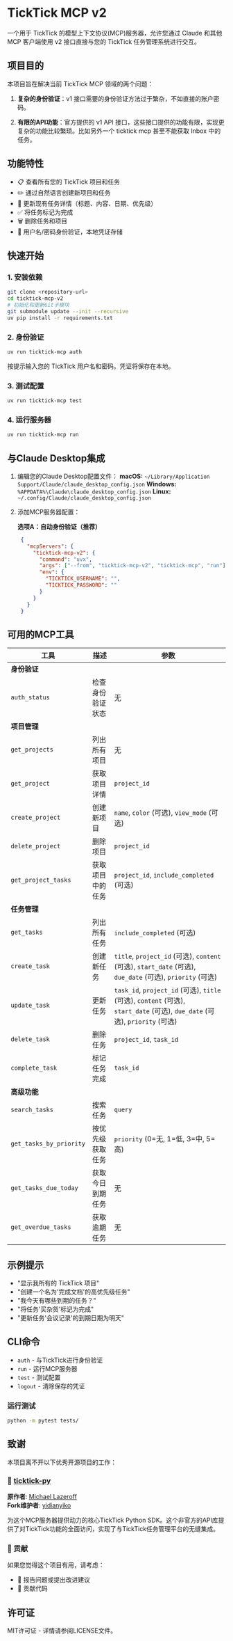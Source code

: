 # TickTick MCP v2

一个用于 TickTick 的模型上下文协议(MCP)服务器，允许您通过 Claude 和其他 MCP 客户端使用 v2 接口直接与您的 TickTick 任务管理系统进行交互。

## 项目目的

本项目旨在解决当前 TickTick MCP 领域的两个问题：

1. **复杂的身份验证**：v1 接口需要的身份验证方法过于繁杂，不如直接的账户密码。

2. **有限的API功能**：官方提供的 v1 API 接口，这些接口提供的功能有限，实现更复杂的功能比较繁琐。比如另外一个 ticktick mcp 甚至不能获取 Inbox 中的任务。

## 功能特性

- 📋 查看所有您的 TickTick 项目和任务
- ✏️ 通过自然语言创建新项目和任务
- 🔄 更新现有任务详情（标题、内容、日期、优先级）
- ✅ 将任务标记为完成
- 🗑️ 删除任务和项目
- 🔐 用户名/密码身份验证，本地凭证存储

## 快速开始

### 1. 安装依赖
```bash
git clone <repository-url>
cd ticktick-mcp-v2
# 初始化和更新Git子模块
git submodule update --init --recursive
uv pip install -r requirements.txt
```

### 2. 身份验证
```bash
uv run ticktick-mcp auth
```
按提示输入您的 TickTick 用户名和密码。凭证将保存在本地。

### 3. 测试配置
```bash
uv run ticktick-mcp test
```

### 4. 运行服务器
```bash
uv run ticktick-mcp run
```

## 与Claude Desktop集成

1. 编辑您的Claude Desktop配置文件：
   **macOS:** `~/Library/Application Support/Claude/claude_desktop_config.json`
   **Windows:** `%APPDATA%\Claude\claude_desktop_config.json`
   **Linux:** `~/.config/Claude/claude_desktop_config.json`

2. 添加MCP服务器配置：

   **选项A：自动身份验证（推荐）**
   ```json
    {
      "mcpServers": {
        "ticktick-mcp-v2": {
          "command": "uvx",
          "args": ["--from", "ticktick-mcp-v2", "ticktick-mcp", "run"],
          "env": {
            "TICKTICK_USERNAME": "",
            "TICKTICK_PASSWORD": ""
          }
        }
      }
    }
   ```

## 可用的MCP工具

| 工具 | 描述 | 参数 |
|------|------|------|
| **身份验证** |
| `auth_status` | 检查身份验证状态 | 无 |
| **项目管理** |
| `get_projects` | 列出所有项目 | 无 |
| `get_project` | 获取项目详情 | `project_id` |
| `create_project` | 创建新项目 | `name`, `color` (可选), `view_mode` (可选) |
| `delete_project` | 删除项目 | `project_id` |
| `get_project_tasks` | 获取项目中的任务 | `project_id`, `include_completed` (可选) |
| **任务管理** |
| `get_tasks` | 列出所有任务 | `include_completed` (可选) |
| `create_task` | 创建新任务 | `title`, `project_id` (可选), `content` (可选), `start_date` (可选), `due_date` (可选), `priority` (可选) |
| `update_task` | 更新任务 | `task_id`, `project_id` (可选), `title` (可选), `content` (可选), `start_date` (可选), `due_date` (可选), `priority` (可选) |
| `delete_task` | 删除任务 | `project_id`, `task_id` |
| `complete_task` | 标记任务完成 | `task_id` |
| **高级功能** |
| `search_tasks` | 搜索任务 | `query` |
| `get_tasks_by_priority` | 按优先级获取任务 | `priority` (0=无, 1=低, 3=中, 5=高) |
| `get_tasks_due_today` | 获取今日到期任务 | 无 |
| `get_overdue_tasks` | 获取逾期任务 | 无 |

## 示例提示

- "显示我所有的 TickTick 项目"
- "创建一个名为'完成文档'的高优先级任务"
- "我今天有哪些到期的任务？"
- "将任务'买杂货'标记为完成"
- "更新任务'会议记录'的到期日期为明天"

## CLI命令

- `auth` - 与TickTick进行身份验证
- `run` - 运行MCP服务器
- `test` - 测试配置
- `logout` - 清除保存的凭证

### 运行测试
```bash
python -m pytest tests/
```

## 致谢

本项目离不开以下优秀开源项目的工作：

### 🎯 [ticktick-py](https://github.com/lazeroffmichael/ticktick-py)
**原作者**: [Michael Lazeroff](https://github.com/lazeroffmichael)  
**Fork维护者**: [yidianyiko](https://github.com/yidianyiko)

为这个MCP服务器提供动力的核心TickTick Python SDK。这个非官方的API库提供了对TickTick功能的全面访问，实现了与TickTick任务管理平台的无缝集成。

### 🤝 贡献

如果您觉得这个项目有用，请考虑：
- 🐛 报告问题或提出改进建议
- 📖 贡献代码

## 许可证

MIT许可证 - 详情请参阅LICENSE文件。 